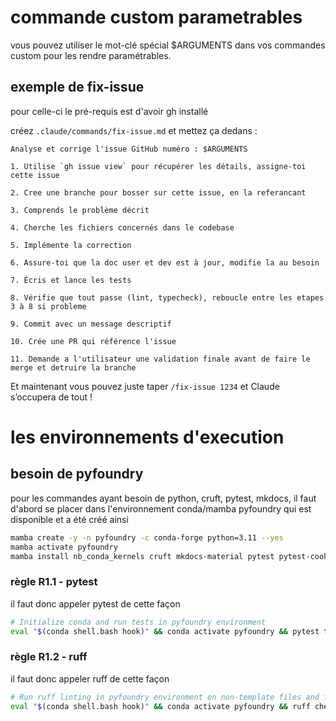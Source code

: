 # commande custom parametrables

vous pouvez utiliser le mot-clé spécial $ARGUMENTS dans vos commandes custom pour les rendre paramétrables.

## exemple de fix-issue

pour celle-ci le pré-requis est d'avoir gh installé

créez `.claude/commands/fix-issue.md` et mettez ça dedans :

```
Analyse et corrige l'issue GitHub numéro : $ARGUMENTS

1. Utilise `gh issue view` pour récupérer les détails, assigne-toi cette issue

2. Cree une branche pour bosser sur cette issue, en la referancant

3. Comprends le problème décrit

4. Cherche les fichiers concernés dans le codebase

5. Implémente la correction

6. Assure-toi que la doc user et dev est à jour, modifie la au besoin

7. Écris et lance les tests

8. Vérifie que tout passe (lint, typecheck), reboucle entre les etapes 3 à 8 si probleme

9. Commit avec un message descriptif

10. Crée une PR qui référence l'issue

11. Demande a l'utilisateur une validation finale avant de faire le merge et detruire la branche
```

Et maintenant vous pouvez juste taper `/fix-issue 1234` et Claude s’occupera de tout ! 

# les environnements d'execution

## besoin de pyfoundry

pour les commandes ayant besoin de python, cruft, pytest, mkdocs, il faut d'abord se placer dans l'environnement conda/mamba pyfoundry qui est disponible et a été créé ainsi

```bash
mamba create -y -n pyfoundry -c conda-forge python=3.11 --yes
mamba activate pyfoundry
mamba install nb_conda_kernels cruft mkdocs-material pytest pytest-cookies pytest-cov pre-commit ruff mypy --yes
```

### règle R1.1 - pytest

il faut donc appeler pytest de cette façon

```bash
# Initialize conda and run tests in pyfoundry environment
eval "$(conda shell.bash hook)" && conda activate pyfoundry && pytest tests -v
```

### règle R1.2 - ruff

il faut donc appeler ruff de cette façon

```bash
# Run ruff linting in pyfoundry environment on non-template files and fix issues
eval "$(conda shell.bash hook)" && conda activate pyfoundry && ruff check tests/ docs/ --fix
```
